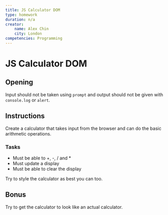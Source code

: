 ```yaml
---
title: JS Calculator DOM
type: homework
duration: n/a
creator:
    name: Alex Chin
    city: London
competencies: Programming
---
```


# JS Calculator DOM

## Opening

Input should not be taken using `prompt` and output should not be given with `console.log` or `alert`.

## Instructions

Create a calculator that takes input from the browser and can do the basic arithmetic operations.

### Tasks

- Must be able to +, -, / and *
- Must update a display
- Must be able to clear the display

Try to style the calculator as best you can too.


## Bonus

Try to get the calculator to look like an actual calculator.
